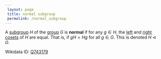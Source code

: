 ```yaml
---
 layout: page
 title: normal subgroup
 permalink: /normal_subgroup
---
```

A [subgroup](https://defsmath.github.io/DefsMath/subgroup) $H$ of the [group](https://defsmath.github.io/DefsMath/group) $G$ is **normal** if for any $g \in H$, the [left](https://defsmath.github.io/DefsMath/left_coset) and [right cosets](https://defsmath.github.io/DefsMath/right_coset) of $H$ are equal. That is, if $gH = Hg$ for all $g \in G$. This is denoted $H\triangleleft G$.

Wikidata ID: [Q743179](https://www.wikidata.org/wiki/Q743179)